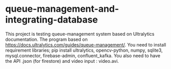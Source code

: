 # queue-management-and-integrating-database
This project is testing queue-management system based on Ultralytics documentation.
The program based on https://docs.ultralytics.com/guides/queue-management/.
You need to install requirement libraries; pip install ultralytics, opencv-python, numpy, sqlite3, mysql.connector, firebase-admin, confluent_kafka.
You also need to have the API .json (for firestore) and video input : video.avi.
